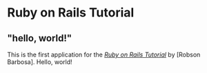 # Ruby on Rails Tutorial

## "hello, world!"

This is the first application for the
[*Ruby on Rails Tutorial*](http://www.railstutorial.org/)
by [Robson Barbosa]. Hello, world!